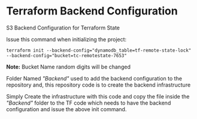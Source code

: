 # Terraform Backend Configuration
S3 Backend Configuration for Terraform State

Issue this command when initializing the project:

`terraform init --backend-config="dynamodb_table=tf-remote-state-lock" --backend-config="bucket=tc-remotestate-7653"`

__Note:__ Bucket Name random digits will be changed

Folder Named _"Backend"_ used to add the backend configuration to the repository and, this repository code is to create the  backend infrastructure <br/>

Simply Create the infrastructure with this code and copy the file inside the _"Backend"_ folder to the TF code which needs to have the backend configuration and issue the above init command. 
